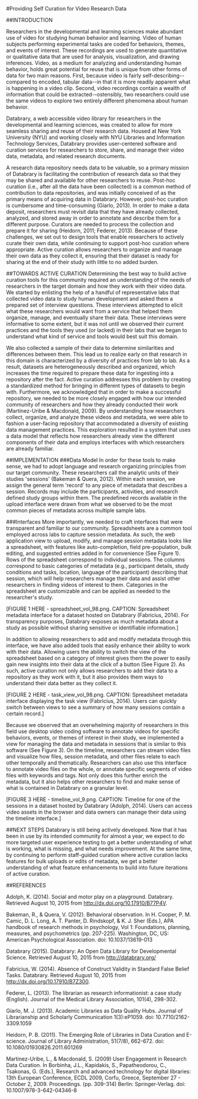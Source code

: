 #Providing Self Curation for Video Research Data

##INTRODUCTION 

Researchers in the developmental and learning sciences make abundant use of video for studying human behavior and learning. 
Video of human subjects performing experimental tasks are coded for behaviors, themes, and events of interest.
These recordings are used to generate quantitative or qualitative data that are used for analysis, visualization, and drawing inferences.
Video, as a medium for analyzing and understanding human behavior, holds great potential for reuse that is unique from other forms of data for two main reasons.
First, because video is fairly self-describing--compared to encoded, tabular data--in that it is more readily apparent what is happening in a video clip.
Second, video recordings contain a wealth of information that could be extracted--ostensibly, two researchers could use the same videos to explore two entirely different phenomena about human behavior.

Databrary, a web accessible video library for researchers in the developmental and learning sciences, was created to allow for more seamless sharing and reuse of their research data. 
Housed at New York University (NYU) and working closely with NYU Libraries and Information Technology Services, Databrary provides user-centered software and curation services for researchers to store, share, and manage their video data, metadata, and related research documents.

A research data repository needs data to be valuable, so a primary mission of Databrary is facilitating the contribution of research data so that they may be shared and available for other researchers to reuse.
Post-hoc curation (i.e., after all the data have been collected) is a common method of contribution to data repositories, and was initially conceived of as the primary means of acquiring data in Databrary.
However, post-hoc curation is cumbersome and time-consuming (Giarlo, 2013). 
In order to make a data deposit, researchers must revisit data that they have already collected, analyzed, and stored away in order to annotate and describe them for a different purpose.
Curators are needed to process the collection and prepare it for sharing (Heidorn, 2011; Federer, 2013).
Because of these challenges, we set out to design tools that enable researchers to actively curate their own data, while continuing to support post-hoc curation where appropriate. 
Active curation allows researchers to organize and manage their own data as they collect it, ensuring that their dataset is ready for sharing at the end of their study with little to no added burden.

##TOWARDS ACTIVE CURATION 
Determining the best way to build active curation tools for this community required an understanding of the needs of researchers in the target domain and how they work with their video data. 
We started by enlisting the help of a handful of representative labs that collected video data to study human development and asked them a prepared set of interview questions. 
These interviews attempted to elicit what these researchers would want from a service that helped them organize, manage, and eventually share their data.
These interviews were informative to some extent, but it was not until we observed their current practices and the tools they used (or lacked) in their labs that we began to understand what kind of service and tools would best suit this domain.

We also collected a sample of their data to determine similarities and differences between them. 
This lead us to realize early on that research in this domain is characterized by a diversity of practices from lab to lab. 
As a result, datasets are heterogeneously described and organized, which increases the time required to prepare these data for ingesting into a repository after the fact.
Active curation addresses this problem by creating a standardized method for bringing in different types of datasets to begin with.
Furthermore, we acknowledged that in order to make a successful repository, we needed to be more closely engaged with how our intended community of researchers and how they already conducted their work (Martinez-Uribe & Macdonald, 2009).
By understanding how researchers collect, organize, and analyze these videos and metadata, we were able to fashion a user-facing repository that accommodated a diversity of existing data management practices. 
This exploration resulted in a system that uses a data model that reflects how researchers already view the different components of their data and employs interfaces with which researchers are already familiar.

##IMPLEMENTATION 
###Data Model
In order for these tools to make sense, we had to adopt language and research organizing principles from our target community. 
These researchers call the analytic units of their studies 'sessions' (Bakeman & Quera, 2012). 
Within each session, we assign the general term 'record' to any piece of metadata that describes a session. Records may include the participants, activities, and research defined study groups within them. 
The predefined records available in the upload interface were drawn from what we observed to be the most common pieces of metadata across multiple sample labs.

###Interfaces
More importantly, we needed to craft interfaces that were transparent and familiar to our community. 
Spreadsheets are a common tool employed across labs to capture session metadata.
As such, the web application view to upload, modify, and manage session metadata looks like a spreadsheet, with features like auto-completion, field pre-population, bulk editing, and suggested entries added in for convenience (See Figure 1).
Rows of the spreadsheet correspond to individual sessions.
The columns correspond to basic categories of metadata (e.g., participant details, study conditions and tasks, location, language of the participant) describing that session, which will help researchers manage their data and assist other researchers in finding videos of interest to them. 
Categories in the spreadsheet are customizable and can be applied as needed to the researcher's study. 

[FIGURE 1 HERE - spreadsheet_vol_98.png. CAPTION: Spreadsheet metadata interface for a dataset hosted on Databrary (Fabricius, 2014). For transparency purposes, Databrary exposes as much metadata about a study as possible without sharing sensitive or identifiable information.]

In addition to allowing researchers to add and modify metadata through this interface, we have also added tools that easily enhance their ability to work with their data.
Allowing users the ability to switch the view of the spreadsheet based on a category of interest gives them the power to easily gain new insights into their data at the click of a button (See Figure 2).
As such, active curation not only allows researchers to add their data to a repository as they work with it, but it also provides them ways to understand their data better as they collect it. 

[FIGURE 2 HERE - task_view_vol_98.png. CAPTION: Spreadsheet metadata interface displaying the task view (Fabricius, 2014). Users can quickly switch between views to see a summary of how many sessions contain a certain record.]

Because we observed that an overwhelming majority of researchers in this field use desktop video coding software to annotate videos for specific behaviors, events, or themes of interest in their study, we implemented a view for managing the data and metadata in sessions that is similar to this software (See Figure 3).
On the timeline, researchers can stream video files and visualize how files, session metadata, and other files relate to each other temporally and thematically. 
Researchers can also use this interface to annotate video files on the whole, or annotate specific segments of video files with keywords and tags. 
Not only does this further enrich the  metadata, but it also helps other researchers to find and make sense of what is contained in Databrary on a granular level.

[FIGURE 3 HERE - timeline_vol_9.png. CAPTION: Timeline for one of the sessions in a dataset hosted by Databrary (Adolph, 2014). Users can access video assets in the browser and data owners can manage their data using the timeline interface.]

##NEXT STEPS 
Databrary is still being actively developed.
Now that it has been in use by its intended community for almost a year, we expect to do more targeted user experience testing to get a better understanding of what is working, what is missing, and what needs improvement. 
At the same time, by continuing to perform staff-guided curation where active curation lacks features for bulk uploads or edits of metadata, we get a better understanding of what feature enhancements to build into future iterations of active curation. 

##REFERENCES

Adolph, K. (2014). Social and motor play on a playground. Databrary. Retrieved August 10, 2015 from http://dx.doi.org/10.17910/B77P4V.

Bakeman, R., & Quera, V. (2012). Behavioral observation. In H. Cooper, P. M. Camic, D. L. Long, A. T. Panter, D. Rindskopf, & K. J. Sher (Eds.), APA handbook of research methods in psychology, Vol 1: Foundations, planning, measures, and psychometrics (pp. 207-225). Washington, DC, US: American Psychological Association. doi: 10.1037/13619-013

Databrary (2015). Databrary: An Open Data Library for Developmental Science. Retrieved August 10, 2015 from http://databrary.org/

Fabricius, W. (2014). Absence of Construct Validity in Standard False Belief Tasks. Databrary. Retrieved August 10, 2015 from http://dx.doi.org/10.17910/B7Z300.

Federer, L. (2013). The librarian as research informationist: a case study (English). Journal of the Medical Library Association, 101(4), 298-302.

Giarlo, M. J. (2013). Academic Libraries as Data Quality Hubs. Journal of Librarianship and Scholarly Communication 1(3):eP1059. doi: 10.7710/2162-3309.1059

Heidorn, P. B. (2011). The Emerging Role of Libraries in Data Curation and E-science. Journal of Library Administration, 51(7/8), 662-672. doi: 10.1080/01930826.2011.601269

Martinez-Uribe, L., & Macdonald, S. (2009) User Engagement in Research Data Curation. In  Borbinha, J.L., Kapidakis, S., Papatheodorou, C., Tsakonas, G. (Eds.), Research and advanced technology for digital libraries: 13th European Conference, ECDL 2009, Corfu, Greece, September 27 - October 2, 2009. Proceedings. (pp. 309-314) Berlin: Springer-Verlag. doi: 10.1007/978-3-642-04346-8
